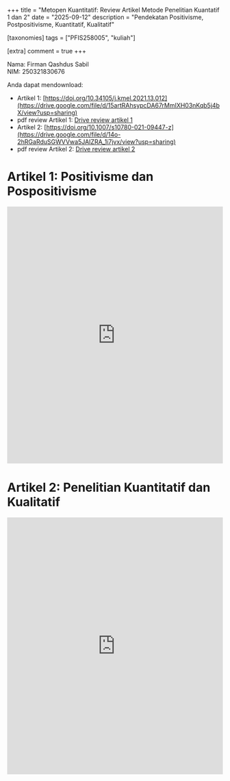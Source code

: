 +++
title = "Metopen Kuantitatif: Review Artikel Metode Penelitian Kuantatif 1 dan 2"
date = "2025-09-12"
description = "Pendekatan Positivisme, Postpositivisme, Kuantitatif, Kualitatif"

[taxonomies]
tags = ["PFIS258005", "kuliah"]

[extra]
comment = true
+++

Nama: Firman Qashdus Sabil\
NIM: 250321830676

Anda dapat mendownload:
- Artikel 1: [https://doi.org/10.34105/j.kmel.2021.13.012](https://drive.google.com/file/d/15artRAhsypcDA67rMmIXH03nKqb5j4bX/view?usp=sharing)
- pdf review Artikel 1: [Drive review artikel 1](https://drive.google.com/file/d/1RhPmzFOCxzCYNaaR5dTnW71iQljV3rkG/view?usp=drive_link)
- Artikel 2: [https://doi.org/10.1007/s10780-021-09447-z](https://drive.google.com/file/d/14o-2hRGaRduSGWVVwa5JAIZRA_1i7jvx/view?usp=sharing)
- pdf review Artikel 2:  [Drive review artikel 2](https://drive.google.com/file/d/15X5asdWvdL0grU4WVX27fPpd0_RNG2ZK/view?usp=drive_link)

# Artikel 1: Positivisme dan Pospositivisme
<iframe src="https://drive.google.com/file/d/1RhPmzFOCxzCYNaaR5dTnW71iQljV3rkG/preview" width="100%" height="600" allow="autoplay" frameborder="0"></iframe>

# Artikel 2: Penelitian Kuantitatif dan Kualitatif
<iframe src="https://drive.google.com/file/d/15X5asdWvdL0grU4WVX27fPpd0_RNG2ZK/preview" width="100%" height="600" allow="autoplay" frameborder="0"></iframe>
